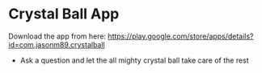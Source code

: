 Crystal Ball App
=========

Download the app from here: https://play.google.com/store/apps/details?id=com.jasonm89.crystalball

  - Ask a question and let the all mighty crystal ball take care of the rest
